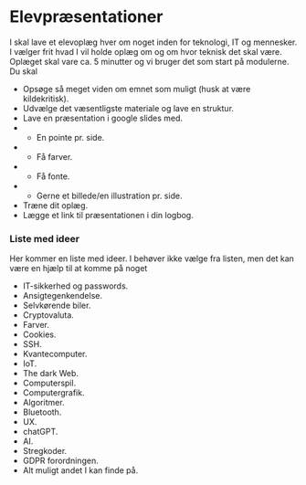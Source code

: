 # Elevpræsentationer

I skal lave et elevoplæg hver om noget inden for teknologi, IT og mennesker. I vælger frit hvad I vil holde oplæg om og om hvor teknisk det skal være. Oplæget skal vare ca. 5 minutter og vi bruger det som start på modulerne. Du skal
* Opsøge så meget viden om emnet som muligt (husk at være kildekritisk).
* Udvælge det væsentligste materiale og lave en struktur.
* Lave en præsentation i google slides med.
* * En pointe pr. side.
* * Få farver.
* * Få fonte.
* * Gerne et billede/en illustration pr. side.
* Træne dit oplæg.
* Lægge et link til præsentationen i din logbog.

### Liste med ideer
Her kommer en liste med ideer. I behøver ikke vælge fra listen, men det kan være en hjælp til at komme på noget
* IT-sikkerhed og passwords.
* Ansigtegenkendelse.
* Selvkørende biler.
* Cryptovaluta.
* Farver.
* Cookies.
* SSH.
* Kvantecomputer.
* IoT.
* The dark Web.
* Computerspil.
* Computergrafik.
* Algoritmer.
* Bluetooth.
* UX.
* chatGPT.
* AI.
* Stregkoder.
* GDPR forordningen.
* Alt muligt andet I kan finde på.